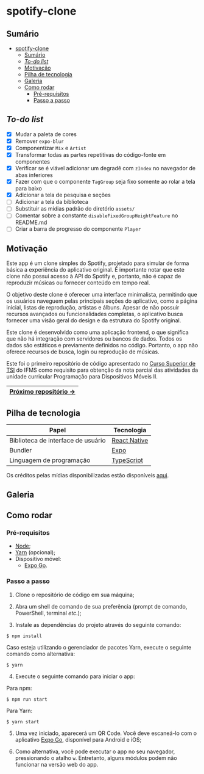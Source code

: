 # spotify-clone

## Sumário

- [spotify-clone](#spotify-clone)
  - [Sumário](#sumário)
  - [*To-do list*](#to-do-list)
  - [Motivação](#motivação)
  - [Pilha de tecnologia](#pilha-de-tecnologia)
  - [Galeria](#galeria)
  - [Como rodar](#como-rodar)
    - [Pré-requisitos](#pré-requisitos)
    - [Passo a passo](#passo-a-passo)

## *To-do list*

- [X] Mudar a paleta de cores
- [X] Remover `expo-blur`
- [X] Componentizar `Mix` e `Artist`
- [X] Transformar todas as partes repetitivas do código-fonte em componentes
- [X] Verificar se é viável adicionar um degradê com `zIndex` no navegador de abas inferiores
- [X] Fazer com que o componente `TagGroup` seja fixo somente ao rolar a tela para baixo
- [X] Adicionar a tela de pesquisa e seções
- [ ] Adicionar a tela da biblioteca
- [ ] Substituir as mídias padrão do diretório `assets/`
- [ ] Comentar sobre a constante `disableFixedGroupHeightFeature` no README.md
- [ ] Criar a barra de progresso do componente `Player`

## Motivação

Este app é um clone simples do Spotify, projetado para simular de forma básica a experiência do aplicativo original. É importante notar que este clone não possui acesso à API do Spotify e, portanto, não é capaz de reproduzir músicas ou fornecer conteúdo em tempo real.

O objetivo deste clone é oferecer uma interface minimalista, permitindo que os usuários naveguem pelas principais seções do aplicativo, como a página inicial, listas de reprodução, artistas e álbuns. Apesar de não possuir recursos avançados ou funcionalidades completas, o aplicativo busca fornecer uma visão geral do design e da estrutura do Spotify original.

Este clone é desenvolvido como uma aplicação frontend, o que significa que não há integração com servidores ou bancos de dados. Todos os dados são estáticos e previamente definidos no código. Portanto, o app não oferece recursos de busca, login ou reprodução de músicas.

Este foi o primeiro repositório de código apresentado no [Curso Superior de TSI](https://www.ifms.edu.br/campi/campus-aquidauana/cursos/graduacao/sistemas-para-internet/sistemas-para-internet) do IFMS como requisito para obtenção da nota parcial das atividades da unidade curricular Programação para Dispositivos Móveis II.

| [Próximo repositório &rarr;](#) |
|-|

## Pilha de tecnologia

| Papel | Tecnologia |
|-|-|
| Biblioteca de interface de usuário | [React Native](https://reactnative.dev/) |
| Bundler | [Expo](https://expo.dev/) | 
| Linguagem de programação | [TypeScript](https://www.typescriptlang.org/) |

Os créditos pelas mídias disponibilizadas estão disponíveis [aqui](./assets/README.md).

## Galeria

<!-- Galeria aqui -->

## Como rodar

### Pré-requisitos

- [Node](https://nodejs.org/en/download/);
- [Yarn](https://yarnpkg.com/) (opcional);
- Dispositivo móvel:
  - [Expo Go](https://expo.dev/client).

### Passo a passo

1. Clone o repositório de código em sua máquina;
   
2. Abra um shell de comando de sua preferência (prompt de comando, PowerShell, terminal _etc_.);
   
3. Instale as dependências do projeto através do seguinte comando:

```console
$ npm install
```

Caso esteja utilizando o gerenciador de pacotes Yarn, execute o seguinte comando como alternativa:

```console
$ yarn
```

4. Execute o seguinte comando para iniciar o app:

Para npm:

```console
$ npm run start
```

Para Yarn:

```console
$ yarn start
```

5. Uma vez iniciado, aparecerá um QR Code. Você deve escaneá-lo com o aplicativo [Expo Go](https://expo.dev/client), disponível para Android e iOS;

6. Como alternativa, você pode executar o app no seu navegador, pressionando o atalho `w`. Entretanto, alguns módulos podem não funcionar na versão web do app.